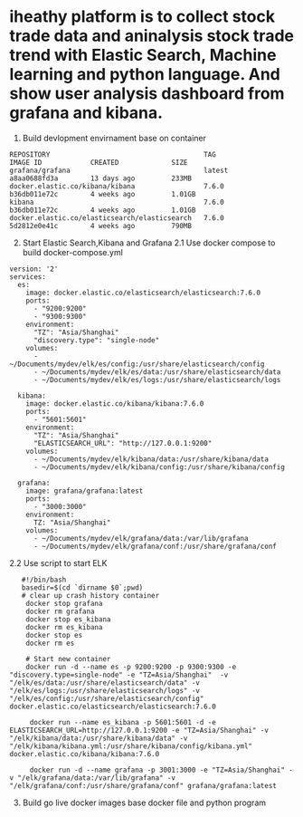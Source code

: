 # iheathy platform is to collect stock trade data and aninalysis stock trade trend with Elastic Search, Machine learning and python language. And show user analysis dashboard from grafana and kibana.

1. Build devlopment envirnament base on container 
  ```
  REPOSITORY                                      TAG                 IMAGE ID            CREATED             SIZE
  grafana/grafana                                 latest              a8aa0688fd3a        13 days ago         233MB
  docker.elastic.co/kibana/kibana                 7.6.0               b36db011e72c        4 weeks ago         1.01GB
  kibana                                          7.6.0               b36db011e72c        4 weeks ago         1.01GB
  docker.elastic.co/elasticsearch/elasticsearch   7.6.0               5d2812e0e41c        4 weeks ago         790MB
  ```
2. Start Elastic Search,Kibana and Grafana
2.1 Use docker compose to build docker-compose.yml
```
version: '2'
services:
  es:
    image: docker.elastic.co/elasticsearch/elasticsearch:7.6.0
    ports:
      - "9200:9200"
      - "9300:9300"
    environment:
      "TZ": "Asia/Shanghai"
      "discovery.type": "single-node"
    volumes:
      - ~/Documents/mydev/elk/es/config:/usr/share/elasticsearch/config
      - ~/Documents/mydev/elk/es/data:/usr/share/elasticsearch/data
      - ~/Documents/mydev/elk/es/logs:/usr/share/elasticsearch/logs

  kibana:
    image: docker.elastic.co/kibana/kibana:7.6.0
    ports:
      - "5601:5601"
    environment:
      "TZ": "Asia/Shanghai"
      "ELASTICSEARCH_URL": "http://127.0.0.1:9200"
    volumes:
      - ~/Documents/mydev/elk/kibana/data:/usr/share/kibana/data
      - ~/Documents/mydev/elk/kibana/config:/usr/share/kibana/config

  grafana:
    image: grafana/grafana:latest
    ports:
      - "3000:3000"
    environment:
      TZ: "Asia/Shanghai"
    volumes:
      - ~/Documents/mydev/elk/grafana/data:/var/lib/grafana
      - ~/Documents/mydev/elk/grafana/conf:/usr/share/grafana/conf
```



2.2 Use script to start ELK 

```
   #!/bin/bash
   basedir=$(cd `dirname $0`;pwd)
   # clear up crash history container
    docker stop grafana
    docker rm grafana
    docker stop es_kibana
    docker rm es_kibana
    docker stop es
    docker rm es
    
    # Start new container
    docker run -d --name es -p 9200:9200 -p 9300:9300 -e "discovery.type=single-node" -e "TZ=Asia/Shanghai"  -v "/elk/es/data:/usr/share/elasticsearch/data" -v "/elk/es/logs:/usr/share/elasticsearch/logs" -v "/elk/es/config:/usr/share/elasticsearch/config" docker.elastic.co/elasticsearch/elasticsearch:7.6.0

     docker run --name es_kibana -p 5601:5601 -d -e ELASTICSEARCH_URL=http://127.0.0.1:9200 -e "TZ=Asia/Shanghai" -v "/elk/kibana/data:/usr/share/kibana/data" -v "/elk/kibana/kibana.yml:/usr/share/kibana/config/kibana.yml" docker.elastic.co/kibana/kibana:7.6.0

     docker run -d --name grafana -p 3001:3000 -e "TZ=Asia/Shanghai" -v "/elk/grafana/data:/var/lib/grafana" -v "/elk/grafana/conf:/usr/share/grafana/conf" grafana/grafana:latest
```     
 3. Build go live docker images base docker file and python program
     
     
